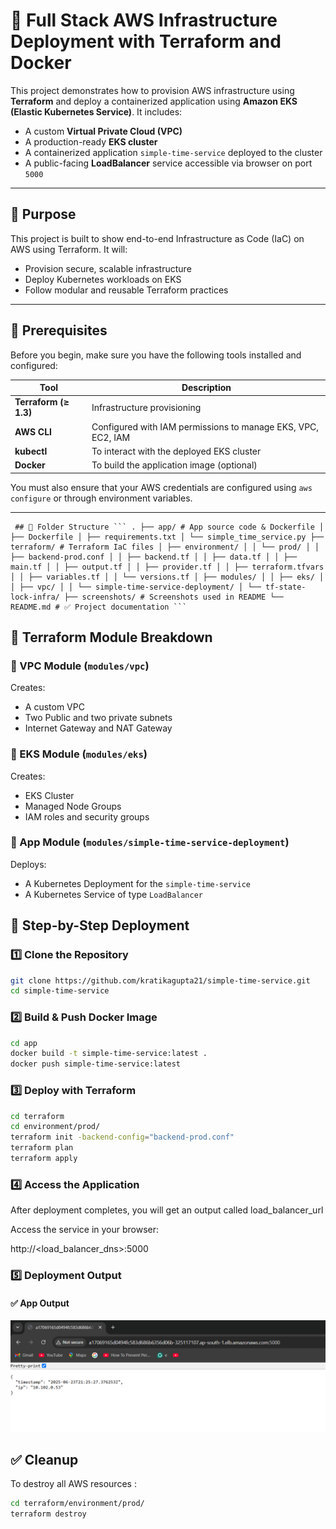 # 🚀 Full Stack AWS Infrastructure Deployment with Terraform and Docker

This project demonstrates how to provision AWS infrastructure using **Terraform** and deploy a containerized application using **Amazon EKS (Elastic Kubernetes Service)**. It includes:

- A custom **Virtual Private Cloud (VPC)**
- A production-ready **EKS cluster**
- A containerized application `simple-time-service` deployed to the cluster
- A public-facing **LoadBalancer** service accessible via browser on port `5000`

---

## 📌 Purpose

This project is built to show end-to-end Infrastructure as Code (IaC) on AWS using Terraform. It will:

- Provision secure, scalable infrastructure
- Deploy Kubernetes workloads on EKS
- Follow modular and reusable Terraform practices

---

## 🧰 Prerequisites

Before you begin, make sure you have the following tools installed and configured:

| Tool | Description |
|------|-------------|
| **Terraform (≥ 1.3)** | Infrastructure provisioning |
| **AWS CLI** | Configured with IAM permissions to manage EKS, VPC, EC2, IAM |
| **kubectl** | To interact with the deployed EKS cluster |
| **Docker** | To build the application image (optional) |

You must also ensure that your AWS credentials are configured using `aws configure` or through environment variables.

---

<pre lang="markdown"><code> ## 📁 Folder Structure ``` . ├── app/ # App source code & Dockerfile │ ├── Dockerfile │ ├── requirements.txt │ └── simple_time_service.py ├── terraform/ # Terraform IaC files │ ├── environment/ │ │ └── prod/ │ │ ├── backend-prod.conf │ │ ├── backend.tf │ │ ├── data.tf │ │ ├── main.tf │ │ ├── output.tf │ │ ├── provider.tf │ │ ├── terraform.tfvars │ │ ├── variables.tf │ │ └── versions.tf │ ├── modules/ │ │ ├── eks/ │ │ ├── vpc/ │ │ └── simple-time-service-deployment/ │ └── tf-state-lock-infra/ ├── screenshots/ # Screenshots used in README └── README.md # ✅ Project documentation ``` </code></pre>


## 🧱 Terraform Module Breakdown

### 🔹 VPC Module (`modules/vpc`)
Creates:
- A custom VPC
- Two Public and two private subnets
- Internet Gateway and NAT Gateway

### 🔹 EKS Module (`modules/eks`)
Creates:
- EKS Cluster
- Managed Node Groups
- IAM roles and security groups

### 🔹 App Module (`modules/simple-time-service-deployment`)
Deploys:
- A Kubernetes Deployment for the `simple-time-service`
- A Kubernetes Service of type `LoadBalancer`


## 🚀 Step-by-Step Deployment

### 1️⃣ Clone the Repository
 
```bash 
git clone https://github.com/kratikagupta21/simple-time-service.git
cd simple-time-service 
```

### 2️⃣ Build & Push Docker Image

```bash 
cd app
docker build -t simple-time-service:latest .
docker push simple-time-service:latest
```

### 3️⃣ Deploy with Terraform

```bash 
cd terraform
cd environment/prod/
terraform init -backend-config="backend-prod.conf"
terraform plan
terraform apply
```

### 4️⃣ Access the Application 

After deployment completes, you will get an output called load_balancer_url

Access the service in your browser:

http://<load_balancer_dns>:5000

### 5️⃣ Deployment Output

#### ✅ App Output
![App Output](screenshots/app-output.png)

## ✅ Cleanup

To destroy all AWS resources :

```bash 
cd terraform/environment/prod/
terraform destroy
```